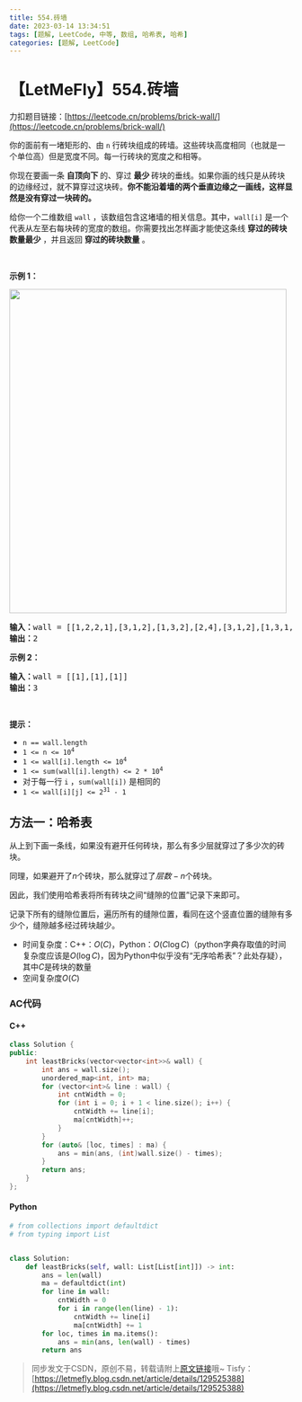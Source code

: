 ```yaml
---
title: 554.砖墙
date: 2023-03-14 13:34:51
tags: [题解, LeetCode, 中等, 数组, 哈希表, 哈希]
categories: [题解, LeetCode]
---
```


# 【LetMeFly】554.砖墙

力扣题目链接：[https://leetcode.cn/problems/brick-wall/](https://leetcode.cn/problems/brick-wall/)

<p>你的面前有一堵矩形的、由 <code>n</code> 行砖块组成的砖墙。这些砖块高度相同（也就是一个单位高）但是宽度不同。每一行砖块的宽度之和相等。</p>

<p>你现在要画一条 <strong>自顶向下 </strong>的、穿过 <strong>最少 </strong>砖块的垂线。如果你画的线只是从砖块的边缘经过，就不算穿过这块砖。<strong>你不能沿着墙的两个垂直边缘之一画线，这样显然是没有穿过一块砖的。</strong></p>

<p>给你一个二维数组 <code>wall</code> ，该数组包含这堵墙的相关信息。其中，<code>wall[i]</code> 是一个代表从左至右每块砖的宽度的数组。你需要找出怎样画才能使这条线 <strong>穿过的砖块数量最少</strong> ，并且返回 <strong>穿过的砖块数量</strong> 。</p>

<p> </p>

<p><strong>示例 1：</strong></p>
<img alt="" src="https://assets.leetcode.com/uploads/2021/04/24/cutwall-grid.jpg" style="width: 493px; height: 577px;" />
<pre>
<strong>输入：</strong>wall = [[1,2,2,1],[3,1,2],[1,3,2],[2,4],[3,1,2],[1,3,1,1]]
<strong>输出：</strong>2
</pre>

<p><strong>示例 2：</strong></p>

<pre>
<strong>输入：</strong>wall = [[1],[1],[1]]
<strong>输出：</strong>3
</pre>
 

<p><strong>提示：</strong></p>

<ul>
	<li><code>n == wall.length</code></li>
	<li><code>1 <= n <= 10<sup>4</sup></code></li>
	<li><code>1 <= wall[i].length <= 10<sup>4</sup></code></li>
	<li><code>1 <= sum(wall[i].length) <= 2 * 10<sup>4</sup></code></li>
	<li>对于每一行 <code>i</code> ，<code>sum(wall[i])</code> 是相同的</li>
	<li><code>1 <= wall[i][j] <= 2<sup>31</sup> - 1</code></li>
</ul>


    
## 方法一：哈希表

从上到下画一条线，如果没有避开任何砖块，那么有多少层就穿过了多少次的砖块。

同理，如果避开了$n$个砖块，那么就穿过了$层数-n$个砖块。

因此，我们使用哈希表将所有砖块之间“缝隙的位置”记录下来即可。

记录下所有的缝隙位置后，遍历所有的缝隙位置，看同在这个竖直位置的缝隙有多少个，缝隙越多经过砖块越少。

+ 时间复杂度：C++：$O(C)$，Python：$O(C\log C)$（python字典存取值的时间复杂度应该是$O(\log C)$，因为Python中似乎没有“无序哈希表”？此处存疑），其中$C$是砖块的数量
+ 空间复杂度$O(C)$

### AC代码

#### C++

```cpp
class Solution {
public:
    int leastBricks(vector<vector<int>>& wall) {
        int ans = wall.size();
        unordered_map<int, int> ma;
        for (vector<int>& line : wall) {
            int cntWidth = 0;
            for (int i = 0; i + 1 < line.size(); i++) {
                cntWidth += line[i];
                ma[cntWidth]++;
            }
        }
        for (auto& [loc, times] : ma) {
            ans = min(ans, (int)wall.size() - times);
        }
        return ans;
    }
};
```

#### Python

```python
# from collections import defaultdict
# from typing import List


class Solution:
    def leastBricks(self, wall: List[List[int]]) -> int:
        ans = len(wall)
        ma = defaultdict(int)
        for line in wall:
            cntWidth = 0
            for i in range(len(line) - 1):
                cntWidth += line[i]
                ma[cntWidth] += 1
        for loc, times in ma.items():
            ans = min(ans, len(wall) - times)
        return ans
```

> 同步发文于CSDN，原创不易，转载请附上[原文链接](https://blog.letmefly.xyz/2023/03/14/LeetCode%200554.%E7%A0%96%E5%A2%99/)哦~
> Tisfy：[https://letmefly.blog.csdn.net/article/details/129525388](https://letmefly.blog.csdn.net/article/details/129525388)

